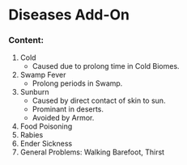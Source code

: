 # Diseases Add-On

### Content:
1. Cold
   - Caused due to prolong time in Cold Biomes.
3. Swamp Fever
   - Prolong periods in Swamp.
4. Sunburn
   - Caused by direct contact of skin to sun.
   - Prominant in deserts.
   - Avoided by Armor.
6. Food Poisoning
7. Rabies
8. Ender Sickness
9. General Problems: Walking Barefoot, Thirst

